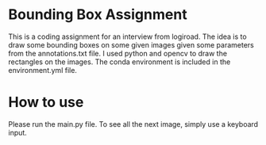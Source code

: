 # Bounding Box Assignment

This is a coding assignment for an interview from logiroad. The idea is to draw some bounding boxes on some given images given some parameters from the annotations.txt file. I used python and opencv to draw the rectangles on the images. The conda environment is included in the environment.yml file. 

# How to use

Please run the main.py file. To see all the next image, simply use a keyboard input.
